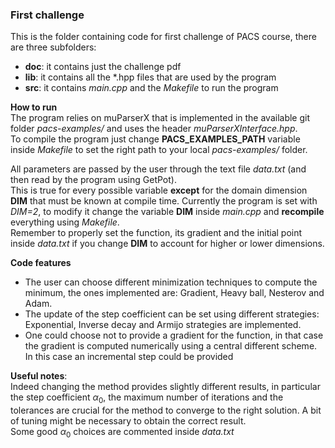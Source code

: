 ### First challenge  
This is the folder containing code for first challenge of PACS course, there are three subfolders:  
- **doc**: it contains just the challenge pdf
- **lib**: it contains all the *.hpp files that are used by the program
- **src**: it contains *main.cpp* and the *Makefile* to run the program

**How to run**  
The program relies on muParserX that is implemented in the available git folder *pacs-examples/* and uses the header *muParserXInterface.hpp*.  
To compile the program just change **PACS_EXAMPLES_PATH** variable inside *Makefile* to set the right path to your local *pacs-examples/* folder.

All parameters are passed by the user through the text file *data.txt* (and then read by the program using GetPot).  
This is true for every possible variable **except** for the domain dimension **DIM** that must be known at compile time. Currently the program is set with *DIM=2*, to modify it change the variable **DIM** inside *main.cpp* and **recompile** everything using *Makefile*.  
Remember to properly set the function, its gradient and the initial point inside *data.txt* if you change **DIM** to account for higher or lower dimensions.

**Code features**  
- The user can choose different minimization techniques to compute the minimum, the ones implemented are: Gradient, Heavy ball, Nesterov and Adam.
- The update of the step coefficient can be set using different strategies: Exponential, Inverse decay and Armijo strategies are implemented.
- One could choose not to provide a gradient for the function, in that case the gradient is computed numerically using a central different scheme. In this case an incremental step could be provided

**Useful notes**:  
Indeed changing the method provides slightly different results, in particular the step coefficient $\alpha_0$, the maximum number of iterations and the tolerances are crucial for the method to converge to the right solution. A bit of tuning might be necessary to obtain the correct result.  
Some good $\alpha_0$ choices are commented inside *data.txt* 



